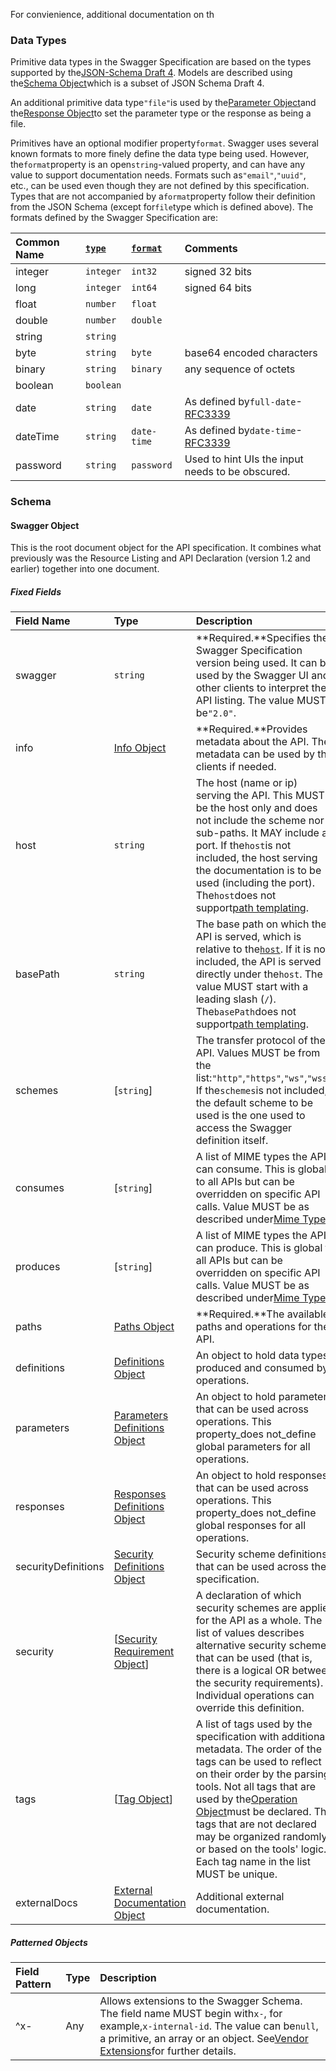 For convienience, additional documentation on th

### Data Types

Primitive data types in the Swagger Specification are based on the types supported by the[JSON-Schema Draft 4](https://tools.ietf.org/html/draft-zyp-json-schema-04#section-3.5). Models are described using the[Schema Object](https://github.com/OAI/OpenAPI-Specification/blob/master/versions/2.0.md#schemaObject)which is a subset of JSON Schema Draft 4.

An additional primitive data type`"file"`is used by the[Parameter Object](https://github.com/OAI/OpenAPI-Specification/blob/master/versions/2.0.md#parameterObject)and the[Response Object](https://github.com/OAI/OpenAPI-Specification/blob/master/versions/2.0.md#responseObject)to set the parameter type or the response as being a file.

Primitives have an optional modifier property`format`. Swagger uses several known formats to more finely define the data type being used. However, the`format`property is an open`string`-valued property, and can have any value to support documentation needs. Formats such as`"email"`,`"uuid"`, etc., can be used even though they are not defined by this specification. Types that are not accompanied by a`format`property follow their definition from the JSON Schema \(except for`file`type which is defined above\). The formats defined by the Swagger Specification are:

| Common Name | [`type`](https://github.com/OAI/OpenAPI-Specification/blob/master/versions/2.0.md#dataTypeType) | [`format`](https://github.com/OAI/OpenAPI-Specification/blob/master/versions/2.0.md#dataTypeFormat) | Comments |
| :--- | :--- | :--- | :--- |
| integer | `integer` | `int32` | signed 32 bits |
| long | `integer` | `int64` | signed 64 bits |
| float | `number` | `float` |  |
| double | `number` | `double` |  |
| string | `string` |  |  |
| byte | `string` | `byte` | base64 encoded characters |
| binary | `string` | `binary` | any sequence of octets |
| boolean | `boolean` |  |  |
| date | `string` | `date` | As defined by`full-date`-[RFC3339](http://xml2rfc.ietf.org/public/rfc/html/rfc3339.html#anchor14) |
| dateTime | `string` | `date-time` | As defined by`date-time`-[RFC3339](http://xml2rfc.ietf.org/public/rfc/html/rfc3339.html#anchor14) |
| password | `string` | `password` | Used to hint UIs the input needs to be obscured. |

### Schema

#### Swagger Object

This is the root document object for the API specification. It combines what previously was the Resource Listing and API Declaration \(version 1.2 and earlier\) together into one document.

##### Fixed Fields

| Field Name | Type | Description |
| :--- | :--- | :--- |
| swagger | `string` | **Required.**Specifies the Swagger Specification version being used. It can be used by the Swagger UI and other clients to interpret the API listing. The value MUST be`"2.0"`. |
| info | [Info Object](https://github.com/OAI/OpenAPI-Specification/blob/master/versions/2.0.md#infoObject) | **Required.**Provides metadata about the API. The metadata can be used by the clients if needed. |
| host | `string` | The host \(name or ip\) serving the API. This MUST be the host only and does not include the scheme nor sub-paths. It MAY include a port. If the`host`is not included, the host serving the documentation is to be used \(including the port\). The`host`does not support[path templating](https://github.com/OAI/OpenAPI-Specification/blob/master/versions/2.0.md#pathTemplating). |
| basePath | `string` | The base path on which the API is served, which is relative to the[`host`](https://github.com/OAI/OpenAPI-Specification/blob/master/versions/2.0.md#swaggerHost). If it is not included, the API is served directly under the`host`. The value MUST start with a leading slash \(`/`\). The`basePath`does not support[path templating](https://github.com/OAI/OpenAPI-Specification/blob/master/versions/2.0.md#pathTemplating). |
| schemes | \[`string`\] | The transfer protocol of the API. Values MUST be from the list:`"http"`,`"https"`,`"ws"`,`"wss"`. If the`schemes`is not included, the default scheme to be used is the one used to access the Swagger definition itself. |
| consumes | \[`string`\] | A list of MIME types the APIs can consume. This is global to all APIs but can be overridden on specific API calls. Value MUST be as described under[Mime Types](https://github.com/OAI/OpenAPI-Specification/blob/master/versions/2.0.md#mimeTypes). |
| produces | \[`string`\] | A list of MIME types the APIs can produce. This is global to all APIs but can be overridden on specific API calls. Value MUST be as described under[Mime Types](https://github.com/OAI/OpenAPI-Specification/blob/master/versions/2.0.md#mimeTypes). |
| paths | [Paths Object](https://github.com/OAI/OpenAPI-Specification/blob/master/versions/2.0.md#pathsObject) | **Required.**The available paths and operations for the API. |
| definitions | [Definitions Object](https://github.com/OAI/OpenAPI-Specification/blob/master/versions/2.0.md#definitionsObject) | An object to hold data types produced and consumed by operations. |
| parameters | [Parameters Definitions Object](https://github.com/OAI/OpenAPI-Specification/blob/master/versions/2.0.md#parametersDefinitionsObject) | An object to hold parameters that can be used across operations. This property_does not_define global parameters for all operations. |
| responses | [Responses Definitions Object](https://github.com/OAI/OpenAPI-Specification/blob/master/versions/2.0.md#responsesDefinitionsObject) | An object to hold responses that can be used across operations. This property_does not_define global responses for all operations. |
| securityDefinitions | [Security Definitions Object](https://github.com/OAI/OpenAPI-Specification/blob/master/versions/2.0.md#securityDefinitionsObject) | Security scheme definitions that can be used across the specification. |
| security | \[[Security Requirement Object](https://github.com/OAI/OpenAPI-Specification/blob/master/versions/2.0.md#securityRequirementObject)\] | A declaration of which security schemes are applied for the API as a whole. The list of values describes alternative security schemes that can be used \(that is, there is a logical OR between the security requirements\). Individual operations can override this definition. |
| tags | \[[Tag Object](https://github.com/OAI/OpenAPI-Specification/blob/master/versions/2.0.md#tagObject)\] | A list of tags used by the specification with additional metadata. The order of the tags can be used to reflect on their order by the parsing tools. Not all tags that are used by the[Operation Object](https://github.com/OAI/OpenAPI-Specification/blob/master/versions/2.0.md#operationObject)must be declared. The tags that are not declared may be organized randomly or based on the tools' logic. Each tag name in the list MUST be unique. |
| externalDocs | [External Documentation Object](https://github.com/OAI/OpenAPI-Specification/blob/master/versions/2.0.md#externalDocumentationObject) | Additional external documentation. |

##### Patterned Objects

| Field Pattern | Type | Description |
| :--- | :--- | :--- |
| ^x- | Any | Allows extensions to the Swagger Schema. The field name MUST begin with`x-`, for example,`x-internal-id`. The value can be`null`, a primitive, an array or an object. See[Vendor Extensions](https://github.com/OAI/OpenAPI-Specification/blob/master/versions/2.0.md#vendorExtensions)for further details. |

#### 

  
  


